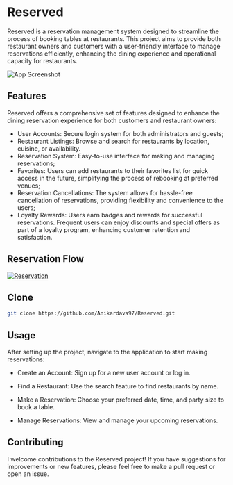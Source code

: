 
# Reserved

Reserved is a reservation management system designed to streamline the process of booking tables at restaurants. This project aims to provide both restaurant owners and customers with a user-friendly interface to manage reservations efficiently, enhancing the dining experience and operational capacity for restaurants.

![App Screenshot](https://i.ibb.co/mRF0pvT/Image.png)


## Features
Reserved offers a comprehensive set of features designed to enhance the dining reservation experience for both customers and restaurant owners:
- User Accounts: Secure login system for both administrators and guests;
- Restaurant Listings: Browse and search for restaurants by location, cuisine, or availability.
- Reservation System: Easy-to-use interface for making and managing reservations;
- Favorites: Users can add restaurants to their favorites list for quick access in the future, simplifying the process of rebooking at preferred venues;
- Reservation Cancellations: The system allows for hassle-free cancellation of reservations, providing flexibility and convenience to the users;
- Loyalty Rewards: Users earn badges and rewards for successful reservations. Frequent users can enjoy discounts and special offers as part of a loyalty program, enhancing customer retention and satisfaction.

## Reservation Flow
[![Reservation](https://i.ibb.co/xHBNRYC/thumbnail.png)](https://player.vimeo.com/video/909930255?badge=0&autopause=0&player_id=0&app_id=58479)


## Clone


```bash
git clone https://github.com/Anikardava97/Reserved.git
```
    
## Usage
After setting up the project, navigate to the application to start making reservations:

- Create an Account: Sign up for a new user account or log in.

- Find a Restaurant: Use the search feature to find restaurants by name.

- Make a Reservation: Choose your preferred date, time, and party size to book a table.

- Manage Reservations: View and manage your upcoming reservations.

## Contributing

I welcome contributions to the Reserved project! If you have suggestions for improvements or new features, please feel free to make a pull request or open an issue.
